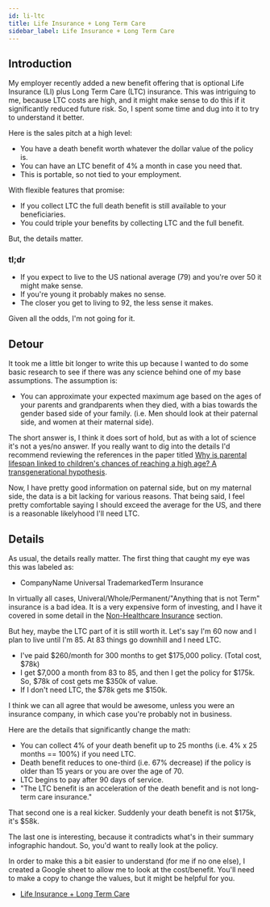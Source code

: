 ```yaml
---
id: li-ltc 
title: Life Insurance + Long Term Care
sidebar_label: Life Insurance + Long Term Care
---
```


## Introduction

My employer recently added a new benefit offering that is optional Life Insurance (LI) plus Long Term Care (LTC) insurance.  This was intriguing to me, because LTC costs are high, and it might make sense to do this if it significantly reduced future risk.  So, I spent some time and dug into it to try to understand it better.

Here is the sales pitch at a high level:

* You have a death benefit worth whatever the dollar value of the policy is.
* You can have an LTC benefit of 4% a month in case you need that.
* This is portable, so not tied to your employment.

With flexible features that promise:

* If you collect LTC the full death benefit is still available to your beneficiaries.
* You could triple your benefits by collecting LTC and the full benefit.

But, the details matter.

### tl;dr

* If you expect to live to the US national average (79) and you're over 50 it might make sense. 
* If you're young it probably makes no sense.
* The closer you get to living to 92, the less sense it makes.

Given all the odds, I'm not going for it.

## Detour

It took me a little bit longer to write this up because I wanted to do some basic research to see if there was any science behind one of my base assumptions.  The assumption is:

* You can approximate your expected maximum age based on the ages of your parents and grandparents when they died, with a bias towards the gender based side of your family.  (i.e. Men should look at their paternal side, and women at their maternal side).

The short answer is, I think it does sort of hold, but as with a lot of science it's not a yes/no answer.  If you really want to dig into the details I'd recommend reviewing the references in the paper titled [Why is parental lifespan linked to children's chances of reaching a high age? A transgenerational hypothesis](https://www.ncbi.nlm.nih.gov/pmc/articles/PMC5769101/).

Now, I have pretty good information on paternal side, but on my maternal side, the data is a bit lacking for various reasons.  That being said, I feel pretty comfortable saying I should exceed the average for the US, and there is a reasonable likelyhood I'll need LTC.

## Details

As usual, the details really matter.  The first thing that caught my eye was this was labeled as:

* CompanyName Universal TrademarkedTerm Insurance

In virtually all cases, Univeral/Whole/Permanent/"Anything that is not Term" insurance is a bad idea.  It is a very expensive form of investing, and I have it covered in some detail in the [Non-Healthcare Insurance](insurance) section.

But hey, maybe the LTC part of it is still worth it.  Let's say I'm 60 now and I plan to live until I'm 85.  At 83 things go downhill and I need LTC. 

* I've paid $260/month for 300 months to get $175,000 policy.  (Total cost, $78k)
* I get $7,000 a month from 83 to 85, and then I get the policy for $175k.  So, $78k of cost gets me $350k of value.
* If I don't need LTC, the $78k gets me $150k.

I think we can all agree that would be awesome, unless you were an insurance company, in which case you're probably not in business.

Here are the details that significantly change the math:

* You can collect 4% of your death benefit up to 25 months (i.e. 4% x 25 months == 100%) if you need LTC.
* Death benefit reduces to one-third (i.e. 67% decrease) if the policy is older than 15 years or you are over the age of 70.
* LTC begins to pay after 90 days of service.
* "The LTC benefit is an acceleration of the death benefit and is not long-term care insurance."

That second one is a real kicker.  Suddenly your death benefit is not $175k, it's $58k.

The last one is interesting, because it contradicts what's in their summary infographic handout.  So, you'd want to really look at the policy.

In order to make this a bit easier to understand (for me if no one else), I created a Google sheet to allow me to look at the cost/benefit.  You'll need to make a copy to change the values, but it might be helpful for you.

* [Life Insurance + Long Term Care](https://docs.google.com/spreadsheets/d/1uuRjgL0m8fyK4JTKiP9hWDHo49YSBfGM2iWNK78ng7w/edit?usp=sharing)


